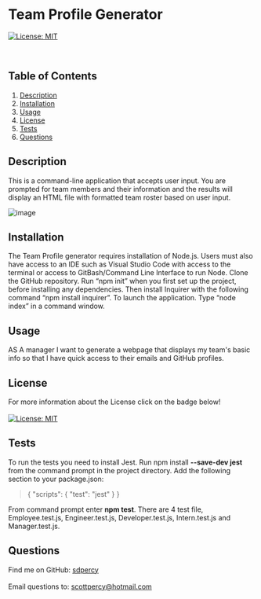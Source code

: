 
  
  # Team Profile Generator

  [![License: MIT](https://img.shields.io/badge/License-MIT-yellow.svg)](https://opensource.org/licenses/MIT)

  <br />

  ## Table of Contents
  1. [Description](#description)
  2. [Installation](#installation)
  3. [Usage](#usage)
  4. [License](#license)
  5. [Tests](#tests)
  6. [Questions](#questions)
  
  ## Description
  This is a command-line application that accepts user input.  You are prompted for team members and their information and the results
  will display an HTML file with formatted team roster based on user input.
  
  ![image](https://user-images.githubusercontent.com/78440638/123298826-77623b80-d4f3-11eb-8c6c-9cab6038bb31.png)


  
  ## Installation
  The Team Profile generator requires installation of Node.js. Users must also have access to an IDE such as Visual Studio Code with access to the terminal or access to GitBash/Command Line Interface to run Node. Clone the GitHub repository. Run “npm init” when you first set up the project, before installing any dependencies. Then install Inquirer with the following command “npm install inquirer”. To launch the application. Type “node index” in a command window.
  
  ## Usage
  AS A manager I want to generate a webpage that displays my team's basic info so that I have quick access to their emails and GitHub profiles.
  
  ## License
  For more information about the License click on the badge below!<br />
  <br />
  [![License: MIT](https://img.shields.io/badge/License-MIT-yellow.svg)](https://opensource.org/licenses/MIT)
  
  ## Tests
  To run the tests you need to install Jest. Run npm install **--save-dev jest** from the command prompt in the project directory.  Add the following section to your package.json:

  >  {
  >     "scripts": {
  >          "test": "jest"
  >      }
  > }

  From command prompt enter **npm test**.  There are 4 test file, Employee.test.js, Engineer.test.js, Developer.test.js, Intern.test.js and Manager.test.js.

  ## Questions

  Find me on GitHub: [sdpercy](https://github.com/sdpercy)<br />
  <br />
  Email questions to: scottpercy@hotmail.com<br />
